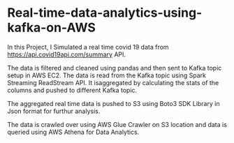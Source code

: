 # Real-time-data-analytics-using-kafka-on-AWS

In this Project, I Simulated a real time covid 19 data from https://api.covid19api.com/summary API.

The data is filtered and cleaned using pandas and then sent to Kafka topic setup in AWS EC2.
The data is read from the Kafka topic using Spark Streaming ReadStream API. It isaggregated by calculating the stats of the columns and pushed to different Kafka topic.

The aggregated real time data is pushed to S3 using Boto3 SDK Library in Json format for furthur analysis.

The data is crawled over using AWS Glue Crawler on S3 location and data is queried using AWS Athena for Data Analytics.
